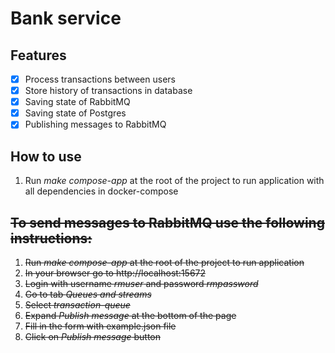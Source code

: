 # Bank service

## Features

- [x] Process transactions between users
- [x] Store history of transactions in database
- [x] Saving state of RabbitMQ
- [x] Saving state of Postgres
- [x] Publishing messages to RabbitMQ

## How to use

1. Run *make compose-app* at the root of the project to run application with all dependencies in docker-compose


## ~~To send messages to RabbitMQ use the following instructions:~~  

1. ~~Run *make compose-app* at the root of the project to run application~~  
2. ~~In your browser go to http://localhost:15672~~  
3. ~~Login with username *rmuser* and password *rmpassword*~~  
4. ~~Go to tab *Queues and streams*~~  
5. ~~Select *transaction-queue*~~  
6. ~~Expand *Publish message* at the bottom of the page~~  
7. ~~Fill in the form with example.json file~~  
8. ~~Click on *Publish message* button~~
